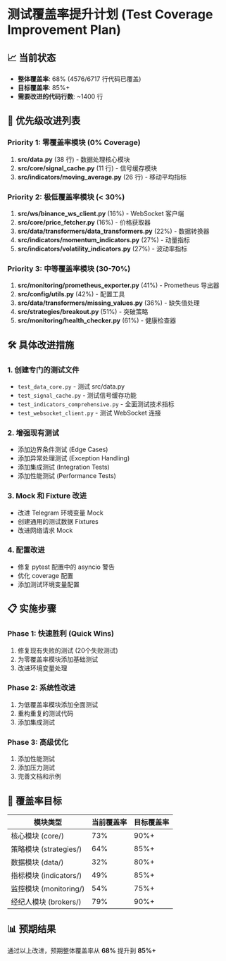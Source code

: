 # 测试覆盖率提升计划 (Test Coverage Improvement Plan)

## 📈 当前状态
- **整体覆盖率**: 68% (4576/6717 行代码已覆盖)
- **目标覆盖率**: 85%+ 
- **需要改进的代码行数**: ~1400 行

## 🎯 优先级改进列表

### Priority 1: 零覆盖率模块 (0% Coverage)
1. **src/data.py** (38 行) - 数据处理核心模块
2. **src/core/signal_cache.py** (11 行) - 信号缓存模块
3. **src/indicators/moving_average.py** (26 行) - 移动平均指标

### Priority 2: 极低覆盖率模块 (< 30%)
1. **src/ws/binance_ws_client.py** (16%) - WebSocket 客户端
2. **src/core/price_fetcher.py** (16%) - 价格获取器
3. **src/data/transformers/data_transformers.py** (22%) - 数据转换器
4. **src/indicators/momentum_indicators.py** (27%) - 动量指标
5. **src/indicators/volatility_indicators.py** (27%) - 波动率指标

### Priority 3: 中等覆盖率模块 (30-70%)
1. **src/monitoring/prometheus_exporter.py** (41%) - Prometheus 导出器
2. **src/config/utils.py** (42%) - 配置工具
3. **src/data/transformers/missing_values.py** (36%) - 缺失值处理
4. **src/strategies/breakout.py** (51%) - 突破策略
5. **src/monitoring/health_checker.py** (61%) - 健康检查器

## 🛠 具体改进措施

### 1. 创建专门的测试文件
- `test_data_core.py` - 测试 src/data.py
- `test_signal_cache.py` - 测试信号缓存功能
- `test_indicators_comprehensive.py` - 全面测试技术指标
- `test_websocket_client.py` - 测试 WebSocket 连接

### 2. 增强现有测试
- 添加边界条件测试 (Edge Cases)
- 添加异常处理测试 (Exception Handling)
- 添加集成测试 (Integration Tests)
- 添加性能测试 (Performance Tests)

### 3. Mock 和 Fixture 改进
- 改进 Telegram 环境变量 Mock
- 创建通用的测试数据 Fixtures
- 改进网络请求 Mock

### 4. 配置改进
- 修复 pytest 配置中的 asyncio 警告
- 优化 coverage 配置
- 添加测试环境变量配置

## 📋 实施步骤

### Phase 1: 快速胜利 (Quick Wins)
1. 修复现有失败的测试 (20个失败测试)
2. 为零覆盖率模块添加基础测试
3. 改进环境变量处理

### Phase 2: 系统性改进
1. 为低覆盖率模块添加全面测试
2. 重构重复的测试代码
3. 添加集成测试

### Phase 3: 高级优化
1. 添加性能测试
2. 添加压力测试
3. 完善文档和示例

## 🎯 覆盖率目标

| 模块类型 | 当前覆盖率 | 目标覆盖率 |
|---------|-----------|-----------|
| 核心模块 (core/) | 73% | 90%+ |
| 策略模块 (strategies/) | 64% | 85%+ |
| 数据模块 (data/) | 32% | 80%+ |
| 指标模块 (indicators/) | 49% | 85%+ |
| 监控模块 (monitoring/) | 54% | 75%+ |
| 经纪人模块 (brokers/) | 79% | 90%+ |

## 📊 预期结果
通过以上改进，预期整体覆盖率从 **68%** 提升到 **85%+** 